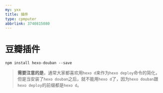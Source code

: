 ```yaml
---
my: yxx
title: 插件
type: cpmputer
abbrlink: 3740815080
---
```




# 豆瓣插件

```
npm install hexo-douban --save
```

> **需要注意的是**，通常大家都喜欢用`hexo d`来作为`hexo deploy`命令的简化，但是当安装了`hexo douban`之后，就不能用`hexo d`了，因为`hexo douban`跟`hexo deploy`的前缀都是`hexo d`。
